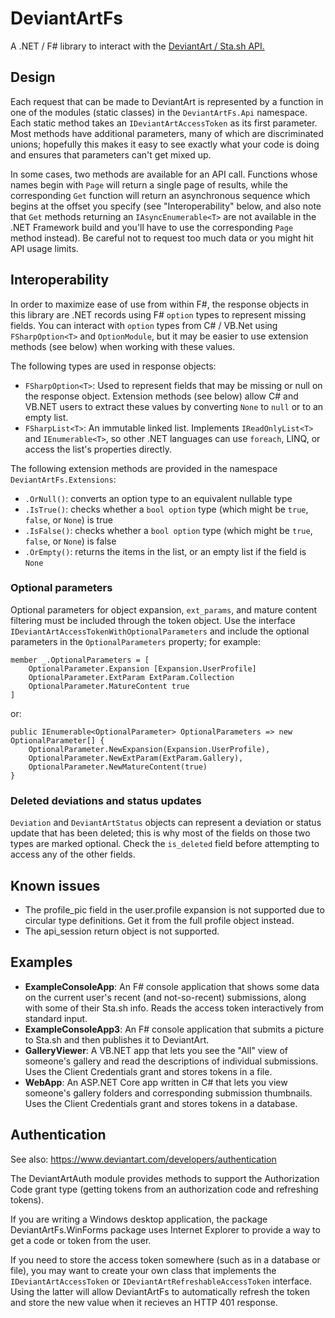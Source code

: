 # DeviantArtFs

A .NET / F# library to interact with the [DeviantArt / Sta.sh API.](https://www.deviantart.com/developers/http/v1/20200519)

## Design

Each request that can be made to DeviantArt is represented by a function
in one of the modules (static classes) in the `DeviantArtFs.Api` namespace.
Each static method takes an `IDeviantArtAccessToken` as its first parameter.
Most methods have additional parameters, many of which are discriminated
unions; hopefully this makes it easy to see exactly what your code is doing
and ensures that parameters can't get mixed up.

In some cases, two methods are available for an API call. Functions whose
names begin with `Page` will return a single page of results, while the
corresponding `Get` function will return an asynchronous sequence which
begins at the offset you specify (see "Interoperability" below, and also note
that `Get` methods returning an `IAsyncEnumerable<T>` are not available in the
.NET Framework build and you'll have to use the corresponding `Page` method
instead). Be careful not to request too much data or you might hit API usage
limits.

## Interoperability

In order to maximize ease of use from within F#, the response objects in this
library are .NET records using F# `option` types to represent missing fields.
You can interact with `option` types from C# / VB.Net using `FSharpOption<T>`
and `OptionModule`, but it may be easier to use extension methods (see below)
when working with these values.

The following types are used in response objects:

* `FSharpOption<T>`: Used to represent fields that may be missing or null on
  the response object. Extension methods (see below) allow C# and VB.NET users
  to extract these values by converting `None` to `null` or to an empty list.
* `FSharpList<T>`: An immutable linked list. Implements `IReadOnlyList<T>` and
  `IEnumerable<T>`, so other .NET languages can use `foreach`, LINQ, or access
  the list's properties directly.

The following extension methods are provided in the namespace `DeviantArtFs.Extensions`:

* `.OrNull()`: converts an option type to an equivalent nullable type
* `.IsTrue()`: checks whether a `bool option` type (which might be `true`, `false`, or `None`) is true
* `.IsFalse()`: checks whether a `bool option` type (which might be `true`, `false`, or `None`) is false
* `.OrEmpty()`: returns the items in the list, or an empty list if the field is `None`

### Optional parameters

Optional parameters for object expansion, `ext_params`, and mature content
filtering must be included through the token object. Use the interface
`IDeviantArtAccessTokenWithOptionalParameters` and include the optional
parameters in the `OptionalParameters` property; for example:

    member _.OptionalParameters = [
        OptionalParameter.Expansion [Expansion.UserProfile]
        OptionalParameter.ExtParam ExtParam.Collection
        OptionalParameter.MatureContent true
    ]

or:

    public IEnumerable<OptionalParameter> OptionalParameters => new OptionalParameter[] {
        OptionalParameter.NewExpansion(Expansion.UserProfile),
        OptionalParameter.NewExtParam(ExtParam.Gallery),
        OptionalParameter.NewMatureContent(true)
    }

### Deleted deviations and status updates

`Deviation` and `DeviantArtStatus` objects can represent a deviation or status
update that has been deleted; this is why most of the fields on those two
types are marked optional. Check the `is_deleted` field before attempting to
access any of the other fields.

## Known issues

* The profile_pic field in the user.profile expansion is not supported due to circular type definitions. Get it from the full profile object instead.
* The api_session return object is not supported.

## Examples

* **ExampleConsoleApp**: An F# console application that shows some data on the
  current user's recent (and not-so-recent) submissions, along with some of
  their Sta.sh info. Reads the access token interactively from standard input.
* **ExampleConsoleApp3**: An F# console application that submits a picture to
  Sta.sh and then publishes it to DeviantArt.
* **GalleryViewer**: A VB.NET app that lets you see the "All" view of
  someone's gallery and read the descriptions of individual submissions.
  Uses the Client Credentials grant and stores tokens in a file.
* **WebApp**: An ASP.NET Core app written in C# that lets you view
  someone's gallery folders and corresponding submission thumbnails.
  Uses the Client Credentials grant and stores tokens in a database.

## Authentication

See also: https://www.deviantart.com/developers/authentication

The DeviantArtAuth module provides methods to support the Authorization Code
grant type (getting tokens from an authorization code and refreshing tokens).

If you are writing a Windows desktop application, the package
DeviantArtFs.WinForms package uses Internet Explorer to provide a way to get a
code or token from the user.

If you need to store the access token somewhere (such as in a database or
file), you may want to create your own class that implements the
`IDeviantArtAccessToken` or `IDeviantArtRefreshableAccessToken` interface.
Using the latter will allow DeviantArtFs to automatically refresh the token
and store the new value when it recieves an HTTP 401 response.
